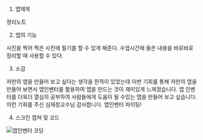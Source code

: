 1. 앱제목
  
  정리노트

2. 앱의 기능

 사진을 찍어 찍은 사진에 필기를 할 수 있게 해준다.
 수업시간에 들은 내용을 바로바로 정리할 때 사용할 수 있다.
 
3. 소감

저만의 앱을 만들어 보고 싶다는 생각을 한적이 있었는데 이번 기회를 통해 저만의 앱을 만들어 보면서 앱인벤터를 활용하여 앱을 만드는 것이 재미있게 느껴졌습니다. 앱 인벤터를 더욱더 열심히 공부하여 사람들에게 도움이 될 수있는 앱을 만들어 보고 싶습니다. 이런 기회를 주신 심재창교수님 감사합니다. 앱인벤터 파이팅!  

4. 스크린 캡쳐 및 코드

![앱인벤터 코딩](https://user-images.githubusercontent.com/50895124/66495926-05667a80-eaf5-11e9-9dbd-6ad445532caf.PNG)

